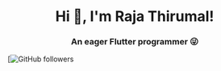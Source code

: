 <h1 align="center"> Hi 👋, I'm Raja Thirumal!</h1>
<h3 align="center">An eager Flutter programmer 😜</h3>


[![GitHub followers](https://img.shields.io/github/followers/rajathirumal?logo=GitHub&style=for-the-badge)

<!--
**rajathirumal/rajathirumal** is a ✨ _special_ ✨ repository because its `README.md` (this file) appears on your GitHub profile.

Here are some ideas to get you started:

- 🔭 I’m currently working on ...
- 🌱 I’m currently learning ...
- 👯 I’m looking to collaborate on ...
- 🤔 I’m looking for help with ...
- 💬 Ask me about ...
- 📫 How to reach me: ...
- 😄 Pronouns: ...
- ⚡ Fun fact: ...
-->
